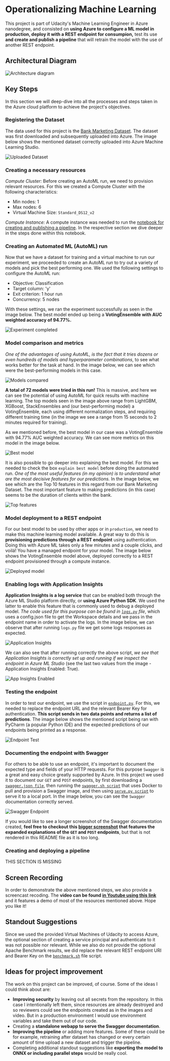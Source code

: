 # Operationalizing Machine Learning
This project is part of Udacity's Machine Learning Engineer in Azure nanodegree, and consisted on **using Azure to configure a ML model in production, deploy it with a REST endpoint for consumpion,** test its use **and create and publish a pipeline** that will retrain the model with the use of another REST endpoint.

## Architectural Diagram
![Architecture diagram](assets/architecture-diagram.jpg)

## Key Steps
In this section we will deep-dive into all the processes and steps taken in the Azure cloud platform to achieve the project's objectives.

### Registering the Dataset
The data used for this project is the [Bank Marketing Dataset](https://automlsamplenotebookdata.blob.core.windows.net/automl-sample-notebook-data/bankmarketing_train.csv). The dataset was first downloaded and subsequently uploaded into Azure. The image below shows the mentioned dataset correctly uploaded into Azure Machine Learning Studio.

![Uploaded Dataset](assets/dataset-project.jpg)

### Creating a necessary resources

*Compute Cluster:*
Before creating an AutoML run, we need to provision relevant resources. For this we created a Compute Cluster with the following characteristics:
- Min nodes: 1
- Max nodes: 6
- Virtual Machine Size: `Standard_DS12_v2`

*Compute Instance:*
A compute instance was needed to run the [notebook for creating and publishing a pipeline](#creating-and-deploying-a-pipeline). In the respective section we dive deeper in the steps done within this notebook.

### Creating an Automated ML (AutoML) run
Now that we have a dataset for training and a virtual machine to run our experiment, we proceeded to create an AutoML run to try out a variety of models and pick the best performing one. We used the following settings to configure the AutoML run:
- Objective: Classification
- Target column: 'y'
- Exit criterion: 1 hour run
- Concurrency: 5 nodes

With these settings, we ran the experiment successfully as seen in the image below. The best model ended up being a **VotingEnsemble with AUC weighted accuracy of 94.77%.**

![Experiment completed](assets/experiment-completed.jpg)

### Model comparison and metrics
*One of the advantages of using AutoML, is the fact that it tries dozens or even hundreds of models and hyperparameter combinations*, to see what works better for the task at hand. In the image below, we can see which were the best-performing models in this case.

![Models compared](assets/models-compared.jpg)

**A total of 72 models were tried in this run!** This is massive, and here we can see the potential of using AutoML for quick results with machine learning. The top models seen in the image above range from LightGBM, XGBoost, StackEnsembles and (our best-performing model) a VotingEnsemble, each using different normalization steps, and requiring different training time (in the image we see a range from 15 seconds to 2 minutes required for training).

As we mentioned before, the best model in our case was a VotingEnsemble with 94.77% AUC weighted accuracy. We can see more metrics on this model in the image below.

![Best model](assets/best-model.jpg)

It is also possible to go deeper into explaining the best model. For this we needed to check the box `explain best model` before doing the automated run. *One of the most useful features (in my opinion) is to understand what are the most decisive features for our predictions.* In the image below, we see which are the Top 10 features in this regard from our Bank Marketing Dataset. The most important feature to making predictions (in this case) seems to be the duration of clients within the bank.

![Top features](assets/top-features.jpg)

### Model deployment to a REST endpoint
For our best model to be used by other apps or in `production`, we need to make this machine learning model available. A great way to do this is **provisioning predictions through a REST endpoint** using authentication. Doing this with Azure ML takes only a few minutes and a couple clicks, and voilá! You have a managed endpoint for your model. The image below shows the VotingEnsemble model above, deployed correctly to a REST endpoint provisioned through a compute instance.

![Deployed model](assets/deployed-model.jpg)

### Enabling logs with Application Insights
**Application Insights is a log service** that can be enabled both through the Azure ML Studio platform directly, or **using Azure Python SDK**. We used the latter to enable this feature that is commonly used to debug a deployed model. *The code used for this purpose can be found in [`logs.py`](logs.py) file*, which uses a config.json file to get the Workspace details and we pass in the endpoint name in order to activate the logs. In the image below, we can observe that after running `logs.py` file we get some logs responses as expected.

![Application Insights](assets/application-insights.jpg)

We can also see that after running correctly the above script, *we see that Application Insights is correctly set up and running if we inspect the endpoint in Azure ML Studio* (see the last two values from the image - Application Insights Enabled: True).

![App Insights Enabled](assets/application-insights-enabled.jpg)

### Testing the endpoint
In order to test our endpoint, we use the script in [`endpoint.py`](endpoint.py). For this, we needed to replace the endpoint URL and the relevant Bearer Key for authentication. **This script sends in two data points and returns a list of predictions**. The image below shows the mentioned script being ran with PyCharm (a popular Python IDE) and the expected predictions of our endpoints being printed as a response.

![Endpoint Test](assets/endpoint-test.jpg)

### Documenting the endpoint with Swagger
For others to be able to use an endpoint, it's important to document the expected type and fields of your HTTP requests. For this purpose `Swagger` is a great and easy choice greatly supported by Azure. In this project we used it to document our `GET` and `POST` endpoints, by first downloading a [`swagger.json file`](swagger/swagger.json), then running the [`swagger.sh script`](swagger/swagger.sh) that uses Docker to pull and provision a Swagger image, and then using [`serve.py script`](swagger/serve.py) to serve it to a local port. In the image below, you can see the `Swagger` documentation correctly served.

![Swagger Endpoint](assets/swagger-endpoint.jpg)

If you would like to see a longer screenshot of the Swagger documentation created, **feel free to checkout this [bigger screenshot](assets/swagger_endpoints.png) that features the expanded explanations of the `GET` and `POST` endpoints**, but that is not rendered in this README file as it is too long.

### Creating and deploying a pipeline
THIS SECTION IS MISSING

## Screen Recording
In order to demonstrate the above mentioned steps, we also provide a screencast recoding. The **video can be found [in Youtube using this link](https://youtu.be/9bJirgPb3oY)** and it features a demo of most of the resources mentioned above. Hope you like it!

## Standout Suggestions
Since we used the provided Virtual Machines of Udacity to access Azure, the optional section of creating a service principal and authenticate to it was not possible nor relevant. While we also do not provide the optional Apache Benchmark results, we did replace the relevant REST endpoint URI and Bearer Key on the [`benchmark.sh`](benchmark.sh) file script.

## Ideas for project improvement
The work on this project can be improved, of course. Some of the ideas I could think about are:
- **Improving security** by leaving out all secrets from the repository. In this case I intentionally left them, since resources are already destroyed and so reviewers could see the endpoints created as in the images and video. But in a production environment I would use environment variables and take them out of our code.
- Creating a **standalone webapp to serve the Swagger documentation**.
- **Improving the pipeline** or adding more features. Some of these could be for example, retraining after dataset has changed or every certain amount of time upload a new dataset and trigger the pipeline.
- Completing additional standout suggestions like **exporting the model to ONNX or including parallel steps** would be really cool.